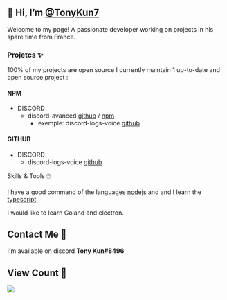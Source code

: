 ## 👋 Hi, I’m [@TonyKun7](https://github.com/TonyKun7/)

Welcome to my page! A passionate developer working on projects in his spare time from France.

### Projetcs ✨

100% of my projects are open source
I currently maintain 1 up-to-date and open source project :

#### NPM
* DISCORD
  * discord-avanced [github](https://github.com/TonyKun7/discord-avanced) / [npm](https://www.npmjs.com/package/@tonykun7/discord-avanced)
     * exemple: discord-logs-voice [github](https://github.com/TonyKun7/discord-logs-voice)
 #### GITHUB
 * DISCORD
   * discord-logs-voice [github](https://github.com/TonyKun7/discord-logs-voice)

Skills & Tools 🖱️

I have a good command of the languages [nodejs](https://nodejs.org/en/) and and I learn the [typescript](https://www.typescriptlang.org/)

I would like to learn Goland and electron.

## Contact Me 🤝

I'm available on discord **Tony Kun#8496**

## View Count 👀

![](https://komarev.com/ghpvc/?username=TonyKun7)
